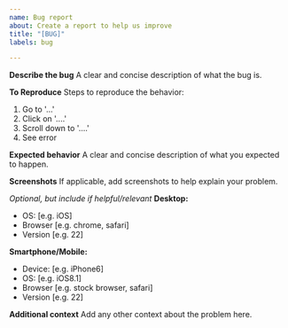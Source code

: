 ```yaml
---
name: Bug report
about: Create a report to help us improve
title: "[BUG]"
labels: bug

---
```


**Describe the bug**
A clear and concise description of what the bug is.

**To Reproduce**
Steps to reproduce the behavior:
1. Go to '...'
2. Click on '....'
3. Scroll down to '....'
4. See error

**Expected behavior**
A clear and concise description of what you expected to happen.

**Screenshots**
If applicable, add screenshots to help explain your problem.

_Optional, but include if helpful/relevant_
**Desktop:**
 - OS: [e.g. iOS]
 - Browser [e.g. chrome, safari]
 - Version [e.g. 22]

**Smartphone/Mobile:**
 - Device: [e.g. iPhone6]
 - OS: [e.g. iOS8.1]
 - Browser [e.g. stock browser, safari]
 - Version [e.g. 22]

**Additional context**
Add any other context about the problem here.
